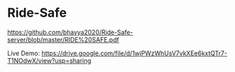 # Ride-Safe

https://github.com/bhavya2020/Ride-Safe-server/blob/master/RIDE%20SAFE.pdf

Live Demo:  https://drive.google.com/file/d/1wjPWzWhUsV7vkXEe6kxtQTr7-T1NOdwX/view?usp=sharing
